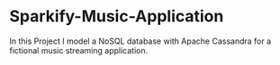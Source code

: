 # Sparkify-Music-Application

In this Project I model a NoSQL database with Apache Cassandra for a fictional music streaming application.
